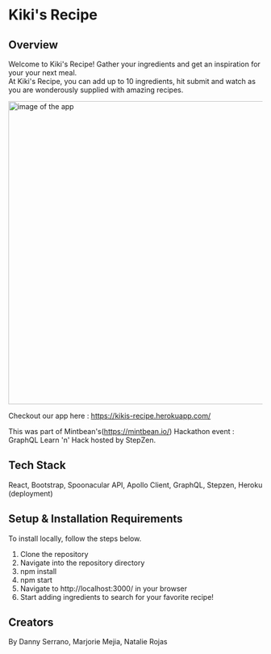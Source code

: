 # Kiki's Recipe

## Overview

Welcome to Kiki's Recipe! Gather your ingredients and get an inspiration for your your next meal. 
<br />At Kiki's Recipe, you can add up to 10 ingredients, hit submit and watch as you are wonderously supplied with amazing recipes.

<img src="https://user-images.githubusercontent.com/74216048/115743287-88f65e00-a35f-11eb-8cfc-5959fdef95b7.png" width="600" alt="image of the app">

Checkout our app here :
https://kikis-recipe.herokuapp.com/

This was part of Mintbean's(https://mintbean.io/) Hackathon event : GraphQL Learn 'n' Hack hosted by StepZen.

## Tech Stack

React, Bootstrap, Spoonacular API, Apollo Client, GraphQL, Stepzen, Heroku (deployment)

## Setup & Installation Requirements

To install locally, follow the steps below.

1. Clone the repository
2. Navigate into the repository directory
3. npm install
4. npm start
5. Navigate to http://localhost:3000/ in your browser
6. Start adding ingredients to search for your favorite recipe!

## Creators

By Danny Serrano, Marjorie Mejia, Natalie Rojas
